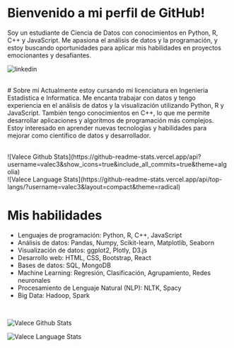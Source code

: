 # Bienvenido a mi perfil de GitHub!
Soy un estudiante de Ciencia de Datos con conocimientos en Python, R, C++ y JavaScript. Me apasiona el análisis de datos y la programación, y estoy buscando oportunidades para aplicar mis habilidades en proyectos emocionantes y desafiantes.

<p>
   <a href="https://www.linkedin.com/in/victormaye-data-science/">
      <img align="left" alt="linkedin" src="https://img.shields.io/badge/LinkedIn-0077B5?style=for-the-badge&logo=linkedin&logoColor=white" />
   </a>
</p>

</br>

<p>
   </br>
# Sobre mí
Actualmente estoy cursando mi licenciatura en Ingenieria Estadistica e Informatica.
Me encanta trabajar con datos y tengo experiencia en el análisis de datos y la visualización utilizando Python, R y JavaScript.
También tengo conocimientos en C++, lo que me permite desarrollar aplicaciones y algoritmos de programación más complejos.
Estoy interesado en aprender nuevas tecnologías y habilidades para mejorar como científico de datos y desarrollador.
</p>

<div>
</br>
![Valece Github Stats](https://github-readme-stats.vercel.app/api?username=valec3&show_icons=true&include_all_commits=true&theme=algolia)
</br>
![Valece Language Stats](https://github-readme-stats.vercel.app/api/top-langs/?username=valec3&layout=compact&theme=radical)
</div>


# Mis habilidades
* Lenguajes de programación: Python, R, C++, JavaScript
* Análisis de datos: Pandas, Numpy, Scikit-learn, Matplotlib, Seaborn
* Visualización de datos: ggplot2, Plotly, D3.js
* Desarrollo web: HTML, CSS, Bootstrap, React
* Bases de datos: SQL, MongoDB
* Machine Learning: Regresión, Clasificación, Agrupamiento, Redes neuronales
* Procesamiento de Lenguaje Natural (NLP): NLTK, Spacy
* Big Data: Hadoop, Spark


<br/>

</p>

![Valece Github Stats](https://github-readme-stats.vercel.app/api?username=valec3&show_icons=true&include_all_commits=true&theme=algolia)

![Valece Language Stats](https://github-readme-stats.vercel.app/api/top-langs/?username=valec3&layout=compact&theme=radical)

</p>
